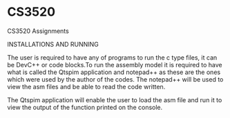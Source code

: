 # CS3520
CS3520 Assignments


INSTALLATIONS AND RUNNING

The user is required to have any of programs to run the c type files, it can be DevC++ or code blocks.To run the assembly model it is required to 
have what is called the Qtspim application and notepad++ as these are the ones which were used by the author of the codes. The notepad++ will be used to view the asm files and be able to read the code written.

The Qtspim application will enable the user to load the asm file and run it to view the output of the function printed on the console.

